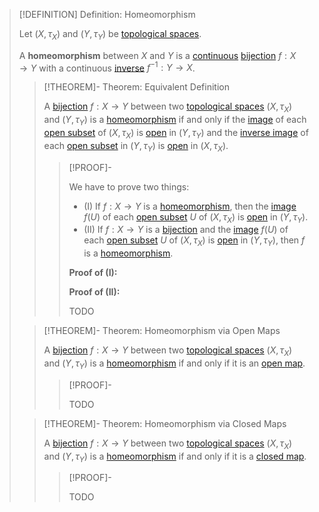 >[!DEFINITION] Definition: Homeomorphism
>
>Let $(X, \tau_X)$ and $(Y,\tau_Y)$ be [topological spaces](../../Topological%20Spaces/Topological%20Space.md).
>
>A **homeomorphism** between $X$ and $Y$ is a [continuous](../Continuity.md#^continuity) [bijection](../../../Analysis/Functions/Types%20of%20Functions/Bijection.md) $f: X \to Y$ with a continuous [inverse](../../../Analysis/Functions/Types%20of%20Functions/Inverse%20Function.md) $f^{-1}: Y \to X$.
>
>>[!THEOREM]- Theorem: Equivalent Definition
>>
>>A [bijection](../../../Analysis/Functions/Types%20of%20Functions/Bijection.md) $f: X \to Y$ between two [topological spaces](../../Topological%20Spaces/Topological%20Space.md) $(X, \tau_X)$ and $(Y, \tau_Y)$ is a [homeomorphism](Homeomorphism.md) if and only if the [image](../../../Analysis/Functions/index.md) of each [open subset](../../Topological%20Spaces/Open%20Subset.md) of $(X, \tau_X)$ is [open](../../Topological%20Spaces/Open%20Subset.md) in $(Y, \tau_Y)$ and the [inverse image](../../../Analysis/Functions/index.md) of each [open subset](../../Topological%20Spaces/Open%20Subset.md) in $(Y, \tau_Y)$ is [open](../../Topological%20Spaces/Open%20Subset.md) in $(X, \tau_X)$.
>>
>>>[!PROOF]-
>>>
>>>We have to prove two things:
>>>- (I) If $f: X \to Y$ is a [homeomorphism](Homeomorphism.md), then the [image](../../../Analysis/Functions/index.md) $f(U)$ of each [open subset](../../Topological%20Spaces/Open%20Subset.md) $U$ of $(X, \tau_X)$ is [open](../../Topological%20Spaces/Open%20Subset.md) in $(Y, \tau_Y)$.
>>>- (II) If $f: X \to Y$ is a [bijection](../../../Analysis/Functions/Types%20of%20Functions/Bijection.md) and the [image](../../../Analysis/Functions/index.md) $f(U)$ of each [open subset](../../Topological%20Spaces/Open%20Subset.md) $U$ of $(X, \tau_X)$ is [open](../../Topological%20Spaces/Open%20Subset.md) in $(Y, \tau_Y)$, then $f$ is a [homeomorphism](Homeomorphism.md).
>>>
>>>**Proof of (I):**
>>>
>>>**Proof of (II):**
>>>
>>>TODO
>>>
>
>
>>[!THEOREM]- Theorem: Homeomorphism via Open Maps
>>
>>A [bijection](../../../Analysis/Functions/Types%20of%20Functions/Bijection.md) $f: X \to Y$ between two [topological spaces](../../Topological%20Spaces/Topological%20Space.md) $(X, \tau_X)$ and $(Y, \tau_Y)$ is a [homeomorphism](Homeomorphism.md) if and only if it is an [open map](../../Maps/Open%20Map.md).
>>
>>>[!PROOF]-
>>>
>>>TODO
>>>
>>
>
>>[!THEOREM]- Theorem: Homeomorphism via Closed Maps
>>
>>A [bijection](../../../Analysis/Functions/Types%20of%20Functions/Bijection.md) $f: X \to Y$ between two [topological spaces](../../Topological%20Spaces/Topological%20Space.md) $(X, \tau_X)$ and $(Y, \tau_Y)$ is a [homeomorphism](Homeomorphism.md) if and only if it is a [closed map](../../Maps/Closed%20Map.md).
>>
>>>[!PROOF]-
>>>
>>>TODO
>>>
>>
>